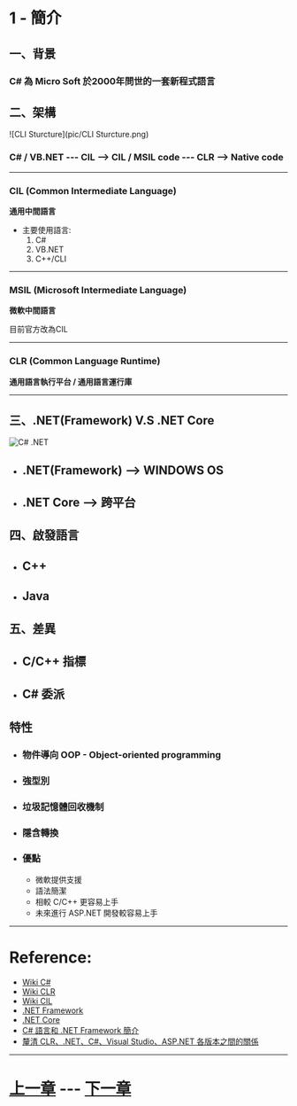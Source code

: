 # 1 - 簡介

## 一、背景
### C# 為 **Micro Soft** 於2000年問世的一套新程式語言

## 二、架構
![CLI Sturcture](pic/CLI Sturcture.png)
### **C# / VB.NET**     --- **CIL** -->     **CIL / MSIL code**     --- **CLR** -->     Native code

---
### **CIL (Common Intermediate Language)**

**通用中間語言**
- 主要使用語言:
	1. C#
	2. VB.NET
	3. C++/CLI


---
### **MSIL (Microsoft Intermediate Language)**

**微軟中間語言**

目前官方改為CIL

---
### **CLR (Common Language Runtime)**

**通用語言執行平台 / 通用語言運行庫**




---
## 三、.NET(Framework) V.S .NET Core
![C# .NET](https://docs.microsoft.com/zh-tw/dotnet/csharp/getting-started/media/netarchitecture.png)
- ## .NET(Framework) --> **WINDOWS OS**
- ## .NET Core --> **跨平台**
	

## 四、啟發語言
- ## C++
- ## Java


## 五、差異
- ## C/C++		指標
- ## C# 		委派


## 特性
- ### 物件導向 OOP - Object-oriented programming
- ### 強型別
- ### 垃圾記憶體回收機制
- ### 隱含轉換

- ### 優點
	- 微軟提供支援
	- 語法簡潔
	- 相較 C/C++ 更容易上手
	- 未來進行 ASP.NET 開發較容易上手



---
# Reference:
- [Wiki C#](https://zh.wikipedia.org/wiki/C%E2%99%AF)
- [Wiki CLR](https://en.wikipedia.org/wiki/Common_Language_Runtime)
- [Wiki CIL](https://zh.wikipedia.org/wiki/%E9%80%9A%E7%94%A8%E4%B8%AD%E9%97%B4%E8%AF%AD%E8%A8%80)
- [.NET Framework](https://zh.wikipedia.org/wiki/.NET%E6%A1%86%E6%9E%B6)
- [.NET Core](https://zh.wikipedia.org/wiki/.NET_Core)
- [C# 語言和 .NET Framework 簡介](https://docs.microsoft.com/zh-tw/dotnet/csharp/getting-started/introduction-to-the-csharp-language-and-the-net-framework)
- [釐清 CLR、.NET、C#、Visual Studio、ASP.NET 各版本之間的關係](https://blog.miniasp.com/post/2015/07/28/Clarify-the-versions-between-CLR-NET-CSharp-Visual-Studio-and-ASPNET.aspx)

---
# [上一章][上一章] --- [下一章][下一章]

[上一章]: 0.md
[下一章]: 2.md